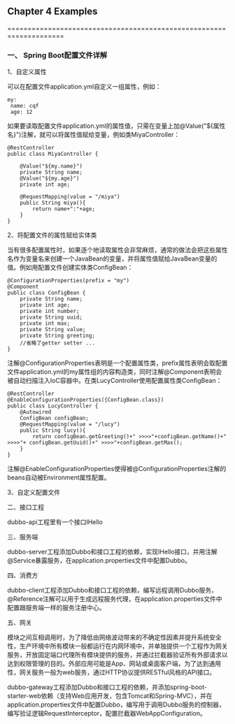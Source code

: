 ## Chapter 4 Examples
====================================================================

### 一、 Spring Boot配置文件详解

1、自定义属性

可以在配置文件application.yml自定义一组属性，例如：
```
my:
 name: cqf
 age: 12
```
如果要读取配置文件application.yml的属性值，只需在变量上加@Value("${属性名}")注解，就可以将属性值赋给变量，例如类MiyaController：
```
@RestController
public class MiyaController {

    @Value("${my.name}")
    private String name;
    @Value("${my.age}")
    private int age;

    @RequestMapping(value = "/miya")
    public String miya(){
        return name+":"+age;
    }
}
```
2、将配置文件的属性赋给实体类

当有很多配置属性时，如果逐个地读取属性会非常麻烦，通常的做法会把这些属性名作为变量名来创建一个JavaBean的变量，并将属性值赋给JavaBean变量的值。例如用配置文件创建实体类ConfigBean：
```
@ConfigurationProperties(prefix = "my")
@Component
public class ConfigBean {
    private String name;
    private int age;
    private int number;
    private String uuid;
    private int max;
    private String value;
    private String greeting;
    //省略了getter setter ...
}
```
注解@ConfigurationProperties表明是一个配置属性类，prefix属性表明会取配置文件application.yml的my属性组的内容构造类，同时注解@Component表明会被自动扫描注入IoC容器中。在类LucyController使用配置属性类ConfigBean：
```
@RestController
@EnableConfigurationProperties({ConfigBean.class})
public class LucyController {
    @Autowired
    ConfigBean configBean;
    @RequestMapping(value = "/lucy")
    public String lucy(){
        return configBean.getGreeting()+" >>>>"+configBean.getName()+" >>>>"+ configBean.getUuid()+" >>>>"+configBean.getMax();
    }
}
```
注解@EnableConfigurationProperties使得被@ConfigurationProperties注解的beans自动被Environment属性配置。

3、自定义配置文件



二、接口工程

dubbo-api工程里有一个接口IHello

三、服务端

dubbo-server工程添加Dubbo和接口工程的依赖，实现IHello接口，并用注解@Service暴露服务，在application.properties文件中配置Dubbo。

四、消费方

dubbo-client工程添加Dubbo和接口工程的依赖，编写远程调用Dubbo服务，@Reference注解可以用于生成远程服务代理，在application.properties文件中配置跟服务端一样的服务注册中心。

五、网关

模块之间互相调用时，为了降低由网络波动带来的不确定性因素并提升系统安全性，生产环境中所有模块一般都运行在内网环境中，并单独提供一个工程作为网关服务，开放固定端口代理所有模块提供的服务，并通过拦截器验证所有外部请求以达到权限管理的目的。外部应用可能是App、网站或桌面客户端，为了达到通用性，网关服务一般为web服务，通过HTTP协议提供RESTful风格的API接口。

dubbo-gateway工程添加Dubbo和接口工程的依赖，并添加spring-boot-starter-web依赖（支持Web应用开发，包含Tomcat和Spring-MVC），并在application.properties文件中配置Dubbo，编写用于调用Dubbo服务的控制器，编写验证逻辑RequestInterceptor，配置拦截器WebAppConfiguration。
